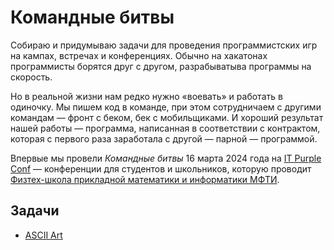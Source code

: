 # Командные битвы

Собираю и придумываю задачи для проведения программистских игр на кампах, встречах и конференциях.
Обычно на хакатонах программисты борятся друг с другом, разрабыватыва программы на скорость.

Но в реальной жизни нам редко нужно &laquo;воевать&raquo; и работать в одиночку.
Мы пишем код в команде, при этом сотрудничаем с другими командам&nbsp;&mdash; фронт с беком, бек с мобильщиками.
И хороший результат нашей работы&nbsp;&mdash; программа, написанная в соответствии с контрактом, которая с первого раза заработала с другой&nbsp;&mdash; парной&nbsp;&mdash; программой.

Впервые мы провели *Командные битвы* 16 марта 2024 года на [IT Purple Conf](https://fpmiconf.ru/)&nbsp;&mdash; конференции для студентов и школьников, которую проводит [Физтех-школа прикладной математики и информатики МФТИ](https://pk.mipt.ru/schools/fpmi/).

## Задачи

* [ASCII Art](ascrii-arg/README.md)
